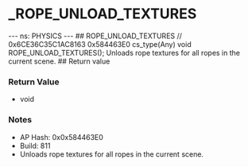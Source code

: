 # _ROPE_UNLOAD_TEXTURES

--- ns: PHYSICS --- ## ROPE_UNLOAD_TEXTURES  // 0x6CE36C35C1AC8163 0x584463E0 cs_type(Any) void ROPE_UNLOAD_TEXTURES();  Unloads rope textures for all ropes in the current scene.  ## Return value

### Return Value
* void

### Notes
* AP Hash: 0x0x584463E0
* Build: 811
* Unloads rope textures for all ropes in the current scene.

